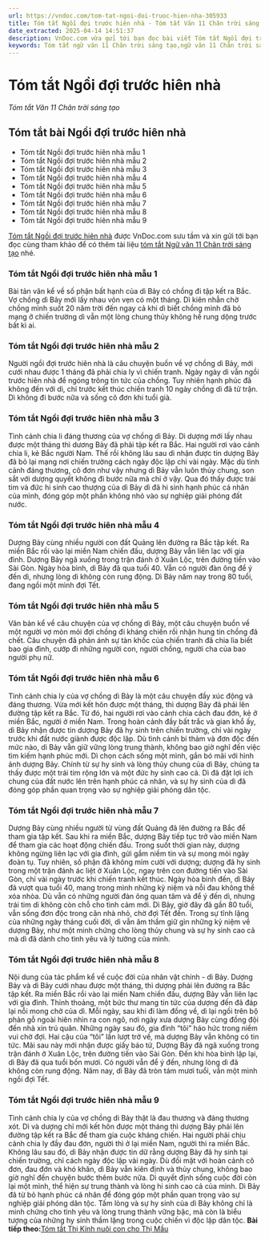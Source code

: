 ```yaml
---
url: https://vndoc.com/tom-tat-ngoi-doi-truoc-hien-nha-305933
title: Tóm tắt Ngồi đợi trước hiên nhà - Tóm tắt Văn 11 Chân trời sáng tạo - VnDoc.com
date_extracted: 2025-04-14 14:51:37
description: VnDoc.com vừa gửi tới bạn đọc bài viết Tóm tắt Ngồi đợi trước hiên nhà. Mời các bạn cùng theo dõi để có thêm tài liệu học Văn 11 Chân trời sáng tạo nhé.
keywords: Tóm tắt ngữ văn 11 Chân trời sáng tạo,ngữ văn 11 Chân trời sáng tạo,tóm tắt ngữ văn 11,tóm tắt văn 11,tóm tắt ngữ văn 11 chân trời,ngữ văn 11,văn 11,tóm tắt văn 11 chân trời,Tóm tắt Ngồi đợi trước hiên nhà,Tóm tắt bài Ngồi đợi trước hiên nhà,Ngồi đợi trước hiên nhà,tóm tắt ngữ văn 11 chân trời sáng tạo bài ngồi đợi trước hiên nhà,Tóm tắt Ngồi đợi trước hiên nhà ngắn nhất,Tóm tắt Ngồi đợi trước hiên nhà ngắn gọn,Tóm tắt văn bản Ngồi đợi trước hiên nhà,Tóm tắt tác phẩm Ngồi đợi trước hiên nhà
---
```


# Tóm tắt Ngồi đợi trước hiên nhà
 _Tóm tắt Văn 11 Chân trời sáng tạo_
## Tóm tắt bài Ngồi đợi trước hiên nhà
  * Tóm tắt Ngồi đợi trước hiên nhà mẫu 1
  * Tóm tắt Ngồi đợi trước hiên nhà mẫu 2
  * Tóm tắt Ngồi đợi trước hiên nhà mẫu 3
  * Tóm tắt Ngồi đợi trước hiên nhà mẫu 4
  * Tóm tắt Ngồi đợi trước hiên nhà mẫu 5
  * Tóm tắt Ngồi đợi trước hiên nhà mẫu 6
  * Tóm tắt Ngồi đợi trước hiên nhà mẫu 7
  * Tóm tắt Ngồi đợi trước hiên nhà mẫu 8
  * Tóm tắt Ngồi đợi trước hiên nhà mẫu 9

[Tóm tắt Ngồi đợi trước hiên nhà](<https://vndoc.com/tom-tat-ngoi-doi-truoc-hien-nha-305933>) được VnDoc.com sưu tầm và xin gửi tới bạn đọc cùng tham khảo để có thêm tài liệu [tóm tắt Ngữ văn 11 Chân trời sáng tạo](<https://vndoc.com/tom-tat-ngu-van-11-chan-troi-sang-tao>) nhé.
### Tóm tắt Ngồi đợi trước hiên nhà mẫu 1
Bài tản văn kể về số phận bất hạnh của dì Bảy có chồng đi tập kết ra Bắc. Vợ chồng dì Bảy mới lấy nhau vỏn vẹn có một tháng. Dì kiên nhẫn chờ chồng mình suốt 20 năm trời đến ngay cả khi dì biết chồng mình đã bỏ mạng ở chiến trường dì vẫn một lòng chung thủy không hề rung dộng trước bất kì ai.
### Tóm tắt Ngồi đợi trước hiên nhà mẫu 2
Người ngồi đợi trước hiên nhà là câu chuyện buồn về vợ chồng dì Bảy, mới cưới nhau được 1 tháng đã phải chia ly vì chiến tranh. Ngày ngày dì vẫn ngồi trước hiên nhà để ngóng trông tin tức của chồng. Tuy nhiên hạnh phúc đã không đến với dì, chỉ trước kết thúc chiến tranh 10 ngày chồng dì đã tử trận. Dì không đi bước nữa và sống cô đơn khi tuổi già.
### Tóm tắt Ngồi đợi trước hiên nhà mẫu 3
Tình cảnh chia li đáng thương của vợ chồng dì Bảy. Dì dượng mới lấy nhau được một tháng thì dương Bảy đã phải tập kết ra Bắc. Hai người rơi vào cảnh chia li, kẻ Bắc người Nam. Thế rồi không lâu sau dì nhận được tin dượng Bảy đã bỏ lại mạng nơi chiến trường cách ngày độc lập chỉ vài ngày. Mặc dù tình cảnh đáng thương, cô đơn như vậy nhưng dì Bảy vẫn luôn thủy chung, son sắt với dượng quyết không đi bước nữa mà chỉ ở vậy. Qua đó thấy được trái tim và đức hi sinh cao thượng của dì Bảy dì đã hi sinh hạnh phúc cá nhân của mình, đóng góp một phần không nhỏ vào sự nghiệp giải phóng đất nước.
### Tóm tắt Ngồi đợi trước hiên nhà mẫu 4
Dượng Bảy cùng nhiều người con đất Quảng lên đường ra Bắc tập kết. Ra miền Bắc rồi vào lại miền Nam chiến đấu, dượng Bảy vẫn liên lạc với gia đình. Dượng Bảy ngã xuống trong trận đánh ở Xuân Lộc, trên đường tiến vào Sài Gòn. Ngày hòa bình, dì Bảy đã qua tuổi 40. Vẫn có người đàn ông để ý đến dì, nhưng lòng dì không còn rung động. Dì Bảy năm nay trong 80 tuổi, đang ngồi một mình đợi Tết.
### Tóm tắt Ngồi đợi trước hiên nhà mẫu 5
Văn bản kể về câu chuyện của vợ chồng dì Bảy, một câu chuyện buồn về một người vợ mòn mỏi đợi chồng đi kháng chiến rồi nhận hung tin chồng đã chết. Câu chuyện đã phản ánh sự tàn khốc của chiến tranh đã chia lìa biết bao gia đình, cướp đi những người con, người chồng, người cha của bao người phụ nữ.
### Tóm tắt Ngồi đợi trước hiên nhà mẫu 6
Tình cảnh chia ly của vợ chồng dì Bảy là một câu chuyện đầy xúc động và đáng thương. Vừa mới kết hôn được một tháng, thì dượng Bảy đã phải lên đường tập kết ra Bắc. Từ đó, hai người rơi vào cảnh chia cách đau đớn, kẻ ở miền Bắc, người ở miền Nam. Trong hoàn cảnh đầy bất trắc và gian khổ ấy, dì Bảy nhận được tin dượng Bảy đã hy sinh trên chiến trường, chỉ vài ngày trước khi đất nước giành được độc lập. Dù tình cảnh bi thảm và đơn độc đến mức nào, dì Bảy vẫn giữ vững lòng trung thành, không bao giờ nghĩ đến việc tìm kiếm hạnh phúc mới. Dì chọn cách sống một mình, gắn bó mãi với hình ảnh dượng Bảy. Chính từ sự hy sinh và lòng thủy chung của dì Bảy, chúng ta thấy được một trái tim rộng lớn và một đức hy sinh cao cả. Dì đã đặt lợi ích chung của đất nước lên trên hạnh phúc cá nhân, và sự hy sinh của dì đã đóng góp phần quan trọng vào sự nghiệp giải phóng dân tộc.
### Tóm tắt Ngồi đợi trước hiên nhà mẫu 7
Dượng Bảy cùng nhiều người từ vùng đất Quảng đã lên đường ra Bắc để tham gia tập kết. Sau khi ra miền Bắc, dượng Bảy tiếp tục trở vào miền Nam để tham gia các hoạt động chiến đấu. Trong suốt thời gian này, dượng không ngừng liên lạc với gia đình, gửi gắm niềm tin và sự mong mỏi ngày đoàn tụ. Tuy nhiên, số phận đã không mỉm cười với dượng; dượng đã hy sinh trong một trận đánh ác liệt ở Xuân Lộc, ngay trên con đường tiến vào Sài Gòn, chỉ vài ngày trước khi chiến tranh kết thúc. Ngày hòa bình đến, dì Bảy đã vượt qua tuổi 40, mang trong mình những kỷ niệm và nỗi đau không thể xóa nhòa. Dù vẫn có những người đàn ông quan tâm và để ý đến dì, nhưng trái tim dì không còn chỗ cho tình cảm mới. Dì Bảy, giờ đây đã gần 80 tuổi, vẫn sống đơn độc trong căn nhà nhỏ, chờ đợi Tết đến. Trong sự tĩnh lặng của những ngày tháng cuối đời, dì vẫn âm thầm giữ gìn những kỷ niệm về dượng Bảy, như một minh chứng cho lòng thủy chung và sự hy sinh cao cả mà dì đã dành cho tình yêu và lý tưởng của mình.
### Tóm tắt Ngồi đợi trước hiên nhà mẫu 8
Nội dung của tác phẩm kể về cuộc đời của nhân vật chính - dì Bảy. Dượng Bảy và dì Bảy cưới nhau được một tháng, thì dượng phải lên đường ra Bắc tập kết. Ra miền Bắc rồi vào lại miền Nam chiến đấu, dượng Bảy vẫn liên lạc với gia đình. Thỉnh thoảng, một bức thư mang tin tức của dượng đến đã đáp lại nỗi mong chờ của dì. Mỗi ngày, sau khi đi làm đồng về, dì lại ngồi trên bộ phản gỗ ngoài hiên nhìn ra con ngõ, nơi ngày xưa dượng Bảy cùng đồng đội đến nhà xin trú quân. Những ngày sau đó, gia đình “tôi” háo hức trong niềm vui chờ đợi. Hai cậu của “tôi” lần lượt trở về, mà dượng Bảy vẫn không có tin tức. Mãi sau này mới nhận được giấy báo tử, Dượng Bảy đã ngã xuống trong trận đánh ở Xuân Lộc, trên đường tiến vào Sài Gòn. Đến khi hòa bình lặp lại, dì Bảy đã qua tuổi bốn mươi. Có người vẫn để ý đến, nhưng lòng dì đã không còn rung động. Năm nay, dì Bảy đã tròn tám mươi tuổi, vẫn một mình ngồi đợi Tết.
### Tóm tắt Ngồi đợi trước hiên nhà mẫu 9
Tình cảnh chia ly của vợ chồng dì Bảy thật là đau thương và đáng thương xót. Dì và dượng chỉ mới kết hôn được một tháng thì dượng Bảy phải lên đường tập kết ra Bắc để tham gia cuộc kháng chiến. Hai người phải chịu cảnh chia ly đầy đau đớn, người thì ở lại miền Nam, người thì ra miền Bắc. Không lâu sau đó, dì Bảy nhận được tin dữ rằng dượng Bảy đã hy sinh tại chiến trường, chỉ cách ngày độc lập vài ngày. Dù đối mặt với hoàn cảnh cô đơn, đau đớn và khó khăn, dì Bảy vẫn kiên định và thủy chung, không bao giờ nghĩ đến chuyện bước thêm bước nữa. Dì quyết định sống cuộc đời còn lại một mình, thể hiện sự trung thành và lòng hi sinh cao cả của mình. Dì Bảy đã từ bỏ hạnh phúc cá nhân để đóng góp một phần quan trọng vào sự nghiệp giải phóng dân tộc. Tấm lòng và sự hy sinh của dì Bảy không chỉ là minh chứng cho tình yêu và lòng trung thành vững bậc, mà còn là biểu tượng của những hy sinh thầm lặng trong cuộc chiến vì độc lập dân tộc.
**Bài tiếp theo:**[Tóm tắt Thị Kính nuôi con cho Thị Mầu](<https://vndoc.com/tom-tat-thi-kinh-nuoi-con-cho-thi-mau-305935>)
